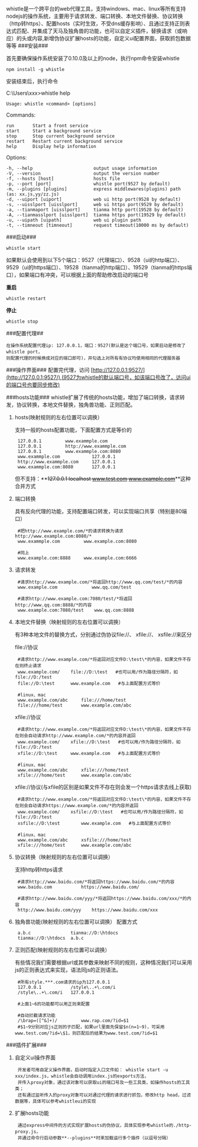 whistle是一个跨平台的web代理工具，支持windows、mac、linux等所有支持nodejs的操作系统，主要用于请求转发、端口转换、本地文件替换、协议转换（http转https）、配置hosts（实时生效，不受dns缓存影响）、且通过支持正则表达式匹配、并集成了天马及独角兽的功能，也可以自定义插件，替换请求（或响应）的头或内容,新增伪协议扩展hosts的功能，自定义ui配置界面，获取抓包数据等等
###安装###

首先要确保操作系统安装了0.10.0及以上的node，执行npm命令安装whistle

	npm install -g whistle

安装结束后，执行命令

C:\Users\xxx>whistle help

  	Usage: whistle <command> [options]


  Commands:

    run       Start a front service
    start     Start a background service
    stop      Stop current background service
    restart   Restart current background service
    help      Display help information

  Options:

    -h, --help                       output usage information
    -V, --version                    output the version number
    -f, --hosts [host]               hosts file
    -p, --port [port]                whistle port(9527 by default)
    -m, --plugins [plugins]          express middlewares(plugins) path (as: xx.js,yy/zz.js)
    -d, --uiport [uiport]            web ui http port(9528 by default)
    -s, --uisslport [uisslport]      web ui https port(9529 by default)
    -a, --tianmaport [uisslport]     tianma http port(19528 by default)
    -A, --tianmasslport [uisslport]  tianma https port(19529 by default)
    -u, --uipath [uipath]            web ui plugin path
    -t, --timneout [timneout]        request timeout(10000 ms by default)

###启动###

	whistle start

如果默认会使用到以下5个端口：9527（代理端口）、9528（ui的http端口）、9529（ui的https端口）、19528（tianma的http端口）、19529（tianma的https端口），如果端口有冲突，可以根据上面的帮助修改启动的端口号

**重启**

	whistle restart

**停止**

	whistle stop

###配置代理##

	在操作系统配置代理ip: 127.0.0.1，端口：9527(默认是这个端口号，如果启动是修改了whistle port，
	则配置代理的时候换成对应的端口即可)，并勾选上对所有有协议均使用相同的代理服务器

###操作界面###
配置完代理，访问 [http://127.0.0.1:9527/](http://127.0.0.1:9527/),(9527为whistle的默认端口号，如该端口号改了，访问ui的端口号也要同步修改)

###hosts功能###
whistle扩展了传统的hosts功能，增加了端口转换，请求转发，协议转换，本地文件替换，独角兽功能、正则匹配。

1. hosts(映射规则的左右位置可以调换）
	
	支持一般的hosts配置功能，下面配置方式是等价的

		127.0.0.1         www.exammple.com
		127.0.0.1         http://www.exammple.com
		127.0.0.1         www.exammple.com:8080
		www.exammple.com  			127.0.0.1
		http://www.exammple.com  	127.0.0.1
		www.exammple.com:8080  		127.0.0.1

	但不支持：**<del>127.0.0.1  localhost www.test.com www.example.com</del>**这种合并方式

2. 端口转换

	具有反向代理的功能，支持配置端口转发，可以实现端口共享（特别是80端口）

		#把http://www.example.com/*的请求转换为请求http://www.example.com:8080/*
		www.exammple.com         www.example.com:8080

		#同上
		www.example.com:8888     www.example.com:6666

3. 请求转发
		
		#请求http://www.example.com/*将返回http://www.qq.com/test/*的内容
		www.example.com             www.qq.com/test
		
		#请求http://www.example.com:7080/test/*将返回http://www.qq.com:8888/*的内容
		www.example.com:7080/test    www.qq.com:8888

4. 本地文件替换（映射规则的左右位置可以调换）

	有3种本地文件的替换方式，分别通过伪协议file://、 xfile://、 xsfile://来区分
	
	file://协议

		#请求http://www.example.com/*将返回对应文件D:\test\*的内容，如果文件不存在则终止请求
		www.example.com/  	file://D:\test   #也可以用/作为路径分隔符，如file://D:/test
		file://D:\test		www.example.com   #与上面配置方式等价
		
		#linux、mac
		www.example.com/abc  	file:///home/test
		file:///home/test		www.example.com/abc
		
	xfile://协议

		#请求http://www.example.com/*将返回对应文件D:\test\*的内容，如果文件不存在则会自动请求http://www.example.com/*的内容并返回
		www.example.com/  	xfile://D:\test   #也可以用/作为路径分隔符，如file://D:/test
		xfile://D:\test		www.example.com   #与上面配置方式等价
		
		#linux、mac
		www.example.com/abc  	xfile:///home/test
		xfile:///home/test		www.example.com/abc

	xfile://协议(与xfile的区别是如果文件不存在则会发一个https请求去线上获取)

		#请求http://www.example.com/*将返回对应文件D:\test\*的内容，如果文件不存在则会自动请求https://www.example.com/*的内容并返回
		www.example.com/  	xsfile://D:\test   #也可以用/作为路径分隔符，如file://D:/test
		xsfile://D:\test		www.example.com   #与上面配置方式等价
		
		#linux、mac
		www.example.com/abc  	xsfile:///home/test
		xfile:///home/test		www.example.com/abc
	
5. 协议转换（映射规则的左右位置可以调换）
	
	支持http转https请求
	
		#请求http://www.baidu.com/*将返回https://www.baidu.com/*的内容
		www.baidu.com   		https://www.baidu.com/	

		#请求http://www.baidu.com/yyy/*将返回https://www.baidu.com/xxx/*的内容
		http://www.baidu.com/yyy    https://www.baidu.com/xxx

6. 独角兽功能(映射规则的左右位置可以调换）
	配置方式
		
		a.b.c				tianma://D:\htdocs
		tianma://D:\htdocs	a.b.c		 

7. 正则匹配(映射规则的左右位置可以调换）
	
	有些情况我们需要根据url或其参数来映射不同的规则，这种情况我们可以采用js的正则表达式来实现，语法同js的正则语法。

		#所有style.***.com请求的ip为127.0.0.1
		127.0.0.1  			/style\..+\.com/i
		/style\..+\.com/i	127.0.0.1  

		#上面1~6的功能都可以用正则来配置

		#自动拦截请求功能
		/\brap=([^&]+)/			www.rap.com/?id=$1
		#$1~9分别对应js正则的子匹配，如果url里面先保留$n(n=1~9)，可采用www.test.com/?id=\$1，则匹配后的结果为www.test.com/?id=$1

###插件扩展###
1. 自定义ui操作界面

		开发者可用自定义操作界面，启动时指定入口文件如： whistle start -u xxx/index.js，whistle会自动调用index.js的exports方法，
		并传入proxy对象，通过该对象可以获取ui的端口号及一些工具类，如操作hosts的工具类；
		还有通过监听传入的proxy对象可以对通过代理的请求进行抓包，修改http head，过滤数据等，具体可以参考whistleui的实现

	
3. 扩展hosts功能
	
		通过express中间件的方式实现扩展hosts的伪协议，具体实现参考whistle的./http-proxy.js，
		并通过命令行启动参数**--plugins**时来加载运行多个插件（以逗号分隔）